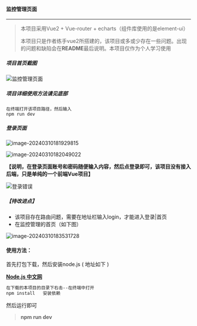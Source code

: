 #### 监控管理页面

---

> 本项目采用Vue2 + Vue-router + echarts（组件库使用的是element-ui）
>
> 本项目只是作者练手vue2所搭建的，该项目或多或少存在一些问题。出现的问题和缺陷会在**README**最后说明。本项目仅作为个人学习使用

##### 项目首页截图

![监控管理页面](C:\Users\huo\Desktop\image\监控管理页面.png)

##### 项目详细使用方法请见底部

```
在终端打开该项目路径，然后输入
npm run dev
```

##### 登录页面

![image-20240310181929815](C:\Users\huo\Desktop\image\image-20240310181929815.png) 

![image-20240310182049022](C:\Users\huo\Desktop\image\image-20240310182049022.png)  

**【说明，在登录页面账号和密码随便输入内容，然后点登录即可，该项目没有接入后端，只是单纯的一个前端Vue项目】**

![登录错误](C:\Users\huo\Desktop\image\登录错误.png)

##### 【待改进点】

- 该项目存在路由问题，需要在地址栏输入login，才能进入登录|首页
- 在监控管理的首页（如下图）

![image-20240310183531728](C:\Users\huo\Desktop\image\image-20240310183531728.png)

#### 使用方法：

首先打包下载，然后安装node.js ( 地址如下 ) 

**[Node.js 中文网](https://nodejs.cn/)**

```html
在下载的本项目的目录下右击--在终端中打开
npm install   安装依赖
```

然后运行即可

> **npm run dev**